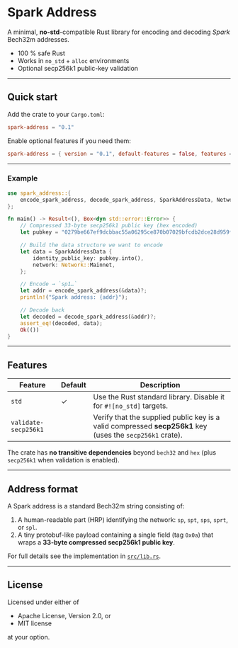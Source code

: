 # Spark Address

A minimal, **no-std**-compatible Rust library for encoding and decoding _Spark_ Bech32m addresses.

- 100 % safe Rust
- Works in `no_std` + `alloc` environments
- Optional secp256k1 public-key validation

---

## Quick start

Add the crate to your `Cargo.toml`:

```toml
spark-address = "0.1"
```

Enable optional features if you need them:

```toml
spark-address = { version = "0.1", default-features = false, features = ["validate-secp256k1"] }
```

---

### Example

```rust
use spark_address::{
    encode_spark_address, decode_spark_address, SparkAddressData, Network,
};

fn main() -> Result<(), Box<dyn std::error::Error>> {
    // Compressed 33-byte secp256k1 public key (hex encoded)
    let pubkey = "0279be667ef9dcbbac55a06295ce870b07029bfcdb2dce28d959f2815b16f81798";

    // Build the data structure we want to encode
    let data = SparkAddressData {
        identity_public_key: pubkey.into(),
        network: Network::Mainnet,
    };

    // Encode → `sp1…`
    let addr = encode_spark_address(&data)?;
    println!("Spark address: {addr}");

    // Decode back
    let decoded = decode_spark_address(&addr)?;
    assert_eq!(decoded, data);
    Ok(())
}
```

---

## Features

| Feature              | Default | Description                                                                                               |
| -------------------- | ------- | --------------------------------------------------------------------------------------------------------- |
| `std`                | ✓       | Use the Rust standard library. Disable it for `#![no_std]` targets.                                       |
| `validate-secp256k1` |         | Verify that the supplied public key is a valid compressed **secp256k1** key (uses the `secp256k1` crate). |

The crate has **no transitive dependencies** beyond `bech32` and `hex` (plus `secp256k1` when validation is enabled).

---

## Address format

A Spark address is a standard Bech32m string consisting of:

1. A human-readable part (HRP) identifying the network: `sp`, `spt`, `sps`, `sprt`, or `spl`.
2. A tiny protobuf-like payload containing a single field (tag `0x0a`) that wraps a **33-byte compressed secp256k1 public key**.

For full details see the implementation in [`src/lib.rs`](src/lib.rs).

---

## License

Licensed under either of

- Apache License, Version 2.0, or
- MIT license

at your option.
